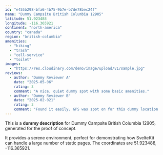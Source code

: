 ```yaml
---
id: "e455b298-bfa6-4b75-9b7e-b7de78bec24f"
name: "Dummy Campsite British Columbia 12905"
latitude: 51.923488
longitude: -116.365921
continent: "north-america"
country: "canada"
region: "british-columbia"
amenities:
  - "hiking"
  - "trash"
  - "cell-service"
  - "toilet"
images:
  - "https://res.cloudinary.com/demo/image/upload/v1/sample.jpg"
reviews:
  - author: "Dummy Reviewer A"
    date: "2025-05-06"
    rating: 3
    comment: "A nice, quiet dummy spot with some basic amenities."
  - author: "Dummy Reviewer B"
    date: "2025-02-021"
    rating: 3
    comment: "Found it easily. GPS was spot on for this dummy location."
---
```


This is a **dummy description** for Dummy Campsite British Columbia 12905, generated for the proof of concept.

It provides a serene environment, perfect for demonstrating how SvelteKit can handle a large number of static pages. The coordinates are 51.923488, -116.365921.
